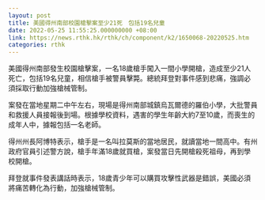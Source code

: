 ```yaml
---
layout: post
title: 美國得州南部校園槍擊案至少21死　包括19名兒童
date: 2022-05-25 11:55:25.000000000 +08:00
link: https://news.rthk.hk/rthk/ch/component/k2/1650068-20220525.htm
categories: rthk
---
```


美國得州南部發生校園槍擊案，一名18歲槍手闖入一間小學開槍，造成至少21人死亡，包括19名兒童，相信槍手被警員擊斃。總統拜登對事件感到悲痛，強調必須採取行動加強槍械管制。

案發在當地星期二中午左右，現場是得州南部城鎮烏瓦爾德的羅伯小學，大批警員和救援人員接報後到場。根據學校資料，遇害的學生年齡大約7至10歲，而喪生的成年人中，據報包括一名老師。

得州州長阿博特表示，槍手是一名叫拉莫斯的當地居民，就讀當地一間高中。有州政府官員引述警方說，槍手年滿18歲就買槍，案發當日先開槍殺死祖母，再到學校開槍。

拜登就事件發表講話時表示，18歲青少年可以購買攻擊性武器是錯誤，美國必須將痛苦轉化為行動，加強槍械管制。
